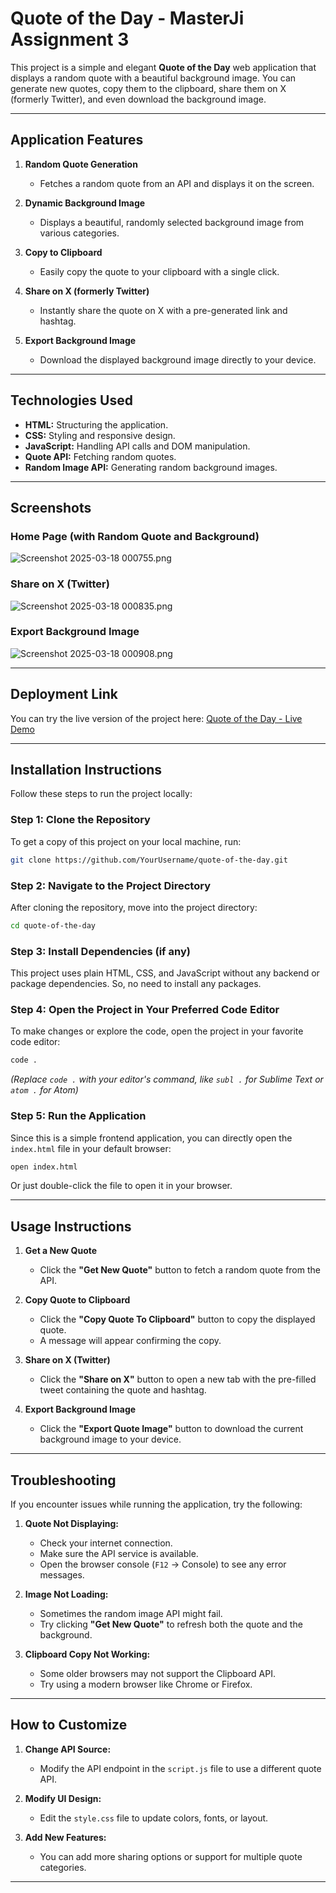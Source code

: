 # Quote of the Day - MasterJi Assignment 3

This project is a simple and elegant **Quote of the Day** web application that displays a random quote with a beautiful background image. You can generate new quotes, copy them to the clipboard, share them on X (formerly Twitter), and even download the background image.

---

## Application Features

1. **Random Quote Generation**
   - Fetches a random quote from an API and displays it on the screen.
   
2. **Dynamic Background Image**
   - Displays a beautiful, randomly selected background image from various categories.
   
3. **Copy to Clipboard**
   - Easily copy the quote to your clipboard with a single click.
   
4. **Share on X (formerly Twitter)**
   - Instantly share the quote on X with a pre-generated link and hashtag.

5. **Export Background Image**
   - Download the displayed background image directly to your device.

---

## Technologies Used

- **HTML:** Structuring the application.
- **CSS:** Styling and responsive design.
- **JavaScript:** Handling API calls and DOM manipulation.
- **Quote API:** Fetching random quotes.
- **Random Image API:** Generating random background images.

---

## Screenshots

### Home Page (with Random Quote and Background)
![Screenshot 2025-03-18 000755.png](<https://media-hosting.imagekit.io//b82880a0c6994dd3/Screenshot 2025-03-18 000755.png?Expires=1836844933&Key-Pair-Id=K2ZIVPTIP2VGHC&Signature=YkUFX7F1soJd-RmpcLGbPXbPeelowV6qGLPipXchZTqBK5ymIYFyP6CB7i4VTCfK4y-hEXNuA4TIj-YBxZGIcvHEclnOp05MOEieL3NqzLDB7RFtRMfkHOwUhGYCJSCnSWGbu1HPfoH0ctMX~UinvVaw6HxGBiU8X3I-BVu275JsmwLt3FUXrn9yEJOQFKkjX3nIzBJz1P4D-ypBl16IgDr9uKP6aQeaj7jTb8kxtJ-w3SjbgO82yLwIPZYQbQHNEtVMFyvK~KOnA-hiIKgeI7vbNVeejwjXMx2nCeFvYomgIJa6-vLchryzaAGqSq5AHQ2jN-xKq~iSloPrZZ2tBA__>)

### Share on X (Twitter)
![Screenshot 2025-03-18 000835.png](<https://media-hosting.imagekit.io//d3862c2b2664468a/Screenshot 2025-03-18 000835.png?Expires=1836844933&Key-Pair-Id=K2ZIVPTIP2VGHC&Signature=W5paVQIzvRt9zm-25HUxvpB~dIEo12VBp53ngkt7EvvxwqcxRNCig1bVnn4dxKPobFU-ZVUw8UV404WSyQKWbPZLyGSFwjpi8AsdlpQ0Kyab3cnZEGVMu46bAtasYhJW~MEdjBksvuA2EPNXUJTAWD0kPoz5ixaYAloLCMQxQM4RfWPE1Uq09BtOwQ1x0NVc2MCNlyOZkqwBzXmdeOwFLXe30ELATYbvxe2OYHQF51bsULYo1St2OMESPrvj4L6AOTVF32vNH2ImYygouCmuYkRxoSQIJyWbWyogDuYTloK~7uIbDl3fKk04F5CkSdtpecYChi0-RD8RC7zsnIp3Ig__>)


### Export Background Image
![Screenshot 2025-03-18 000908.png](<https://media-hosting.imagekit.io//9bfb016daeae4441/Screenshot 2025-03-18 000908.png?Expires=1836844933&Key-Pair-Id=K2ZIVPTIP2VGHC&Signature=bgiGnNE7gAOvZmDNKltfOERWnyb4m8wAhtnzV17yKKm~rFGD~82yPTgyFcbHon35b4uKVv3BIkap71AEfVnzFPBrS5Pja9-LwTkYBZHQsbNY6Xn8XKJM6DV2jWNp7Er-68Nv1s9eADa9vSgkpjF3ijsii3tJWO2LUv8JQM7WfEV9ELDDwcGn3J5GX1HWWjfAzL0~QuBCAWxcurn0Io3hxntnTiUfczF35~eCLx8fTceT-FQtytlqOGOocfbdVwH6xVHVOyFssKArPekbCs7~64kkHXc4TWx2LB0ksIn6J~HlYdhc2ETzMVAOSU8tN9dvrO67Gs8uaYlQHNfe8rdQcQ__>)


---

## Deployment Link

You can try the live version of the project here: [Quote of the Day - Live Demo](https://quote-display-masterji-assignment.vercel.app/)

---

## Installation Instructions

Follow these steps to run the project locally:

### Step 1: Clone the Repository
To get a copy of this project on your local machine, run:
```bash
git clone https://github.com/YourUsername/quote-of-the-day.git
```

### Step 2: Navigate to the Project Directory
After cloning the repository, move into the project directory:
```bash
cd quote-of-the-day
```

### Step 3: Install Dependencies (if any)
This project uses plain HTML, CSS, and JavaScript without any backend or package dependencies. So, no need to install any packages.

### Step 4: Open the Project in Your Preferred Code Editor
To make changes or explore the code, open the project in your favorite code editor:
```bash
code .
```
*(Replace `code .` with your editor's command, like `subl .` for Sublime Text or `atom .` for Atom)*

### Step 5: Run the Application
Since this is a simple frontend application, you can directly open the `index.html` file in your default browser:
```bash
open index.html
```
Or just double-click the file to open it in your browser.

---

## Usage Instructions

1. **Get a New Quote**
   - Click the **"Get New Quote"** button to fetch a random quote from the API.

2. **Copy Quote to Clipboard**
   - Click the **"Copy Quote To Clipboard"** button to copy the displayed quote.
   - A message will appear confirming the copy.

3. **Share on X (Twitter)**
   - Click the **"Share on X"** button to open a new tab with the pre-filled tweet containing the quote and hashtag.

4. **Export Background Image**
   - Click the **"Export Quote Image"** button to download the current background image to your device.

---

## Troubleshooting

If you encounter issues while running the application, try the following:

1. **Quote Not Displaying:**
   - Check your internet connection.
   - Make sure the API service is available.
   - Open the browser console (`F12` -> Console) to see any error messages.

2. **Image Not Loading:**
   - Sometimes the random image API might fail.
   - Try clicking **"Get New Quote"** to refresh both the quote and the background.

3. **Clipboard Copy Not Working:**
   - Some older browsers may not support the Clipboard API.
   - Try using a modern browser like Chrome or Firefox.

---

## How to Customize

1. **Change API Source:**
   - Modify the API endpoint in the `script.js` file to use a different quote API.

2. **Modify UI Design:**
   - Edit the `style.css` file to update colors, fonts, or layout.

3. **Add New Features:**
   - You can add more sharing options or support for multiple quote categories.

---
